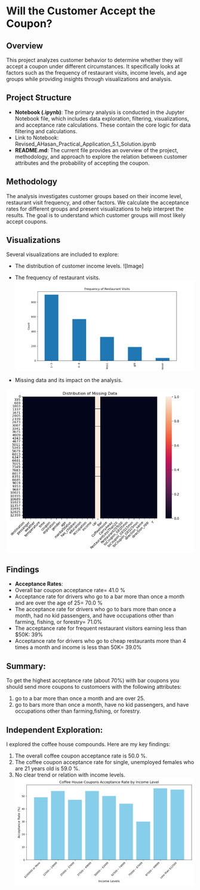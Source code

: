 
# Will the Customer Accept the Coupon?

## Overview
This project analyzes customer behavior to determine whether they will accept a coupon under different circumstances. It specifically looks at factors such as the frequency of restaurant visits, income levels, and age groups while providing insights through visualizations and analysis.

## Project Structure
- **Notebook (.ipynb)**: The primary analysis is conducted in the Jupyter Notebook file, which includes data exploration, filtering, visualizations, and acceptance rate calculations. These contain the core logic for data filtering and calculations.
- Link to Notebook: Revised_AHasan_Practical_Application_5.1_Solution.ipynb 
- **README.md**: The current file provides an overview of the project, methodology, and approach to explore the relation between customer attributes and the probability of accepting the coupon.

## Methodology
The analysis investigates customer groups based on their income level, restaurant visit frequency, and other factors. We calculate the acceptance rates for different groups and present visualizations to help interpret the results. The goal is to understand which customer groups will most likely accept coupons.


## Visualizations
Several visualizations are included to explore:
- The distribution of customer income levels.
    ![Image]
- The frequency of restaurant visits.
  ![Image](https://github.com/Nothgisrandom/AIML/blob/main/restaurant_visits_distribution.png)
  
- Missing data and its impact on the analysis.
  
![Image](https://github.com/Nothgisrandom/AIML/blob/main/MissingData.png)

## Findings
- **Acceptance Rates**: 
- Overall bar coupon acceptance rate= 41.0 %
- Acceptance rate for drivers who go to a bar more than once a month and are over the age of 25= 70.0 %
- The acceptance rate for drivers who go to bars more than once a month, had no kid passengers, and have occupations other than farming, fishing, or forestry= 71.0%
- The acceptance rate for frequent restaurant visitors earning less than $50K: 39%
- Acceptance rate for drivers who go to cheap restaurants more than 4 times a month and income is less than 50K= 39.0%

## Summary:
To get the highest acceptance rate (about 70%) with bar coupons you should send more coupons to customoers with the following attributes:
1. go to a bar more than once a month and are over 25.
2. go to bars more than once a month, have no kid passengers, and have occupations other than farming,fishing, or forestry.

## Independent Exploration:
I explored the coffee house compounds. Here are my key findings:
1. The overall coffee coupon acceptance rate is 50.0 %.
2. The coffee coupon acceptance rate for single, unemployed females who are 21 years old is 59.0 %.
3. No clear trend or relation with income levels.
![Image](https://github.com/Nothgisrandom/AIML/blob/main/income_acceptance_rate_chart.png)

   
